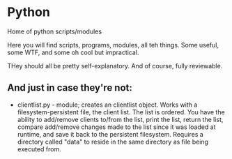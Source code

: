 # Python
Home of python scripts/modules

Here you will find scripts, programs, modules, all teh things.  Some useful, some WTF, and some oh cool but impractical.

THey should all be pretty self-explanatory.  And of course, fully reviewable.

## And just in case they're not:

* clientlist.py - module; creates an clientlist object.  Works with a filesystem-persistent file, the client list.  The list is ordered.  You have the ability to add/remove clients to/from the list, print the list, return the list, compare add/remove changes made to the list since it was loaded at runtime, and save it back to the persistent filesystem.   Requires a directory called "data" to reside in the same directory as file being executed from.
